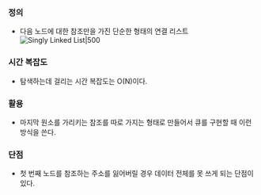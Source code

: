 ### 정의
- 다음 노드에 대한 참조만을 가진 단순한 형태의 연결 리스트
![Singly Linked List|500](https://i.imgur.com/0026I1T.png)


### 시간 복잡도
- 탐색하는데 걸리는 시간 복잡도는 O(N)이다.

### 활용
- 마지막 원소를 가리키는 참조를 따로 가지는 형태로 만들어서 큐를 구현할 때 이런 방식을 쓴다.

### 단점
- 첫 번째 노드를 참조하는 주소를 잃어버릴 경우 데이터 전체를 못 쓰게 되는 단점이 있다.